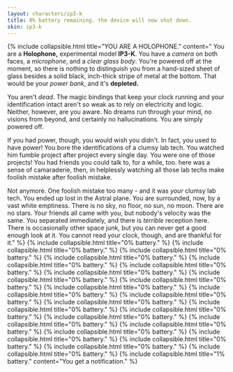 ```yaml
---
layout: characters/ip3-k
title: 0% battery remaining. the device will now shut down.
skin: ip3-k
---
```

{% include collapsible.html title="YOU ARE A HOLOPHONE." content="
You are a **Holophone,** experimental model **IP3-K**. You have a *camera* on both faces, a *microphone*, and a *clear glass body*. You're powered off at the moment, so there is nothing to distinguish you  from a hand-sized sheet of glass besides a solid black, inch-thick stripe of metal at the bottom. That would be your *power bank*, and it's **depleted.**

You aren't *dead*. The magic bindings that keep your clock running and your identification intact aren't so weak as to rely on electricity and logic. Neither, however, are you aware. No dreams run through your mind, no visions from beyond, and certainly no hallucinations. You are simply powered off.

If you had power, though, you would wish you didn't. In fact, you used to have power! You bore the identifications of a clumsy lab tech. You watched him fumble project after project every single day. You were one of those projects! You had friends you could talk to, for a while, too. here was a sense of camaraderie, then, in helplessly watching all those lab techs make foolish mistake after foolish mistake.

Not anymore. One foolish mistake too many - and it was *your* clumsy lab tech. You ended up lost in the Astral plane. You are surrounded, now, by a vast white emptiness. There is no sky, no floor, no sun, no moon. There are no stars. Your friends all came with you, but nobody's velocity was the same. You separated immediately, and there is *terrible* reception here. There is occasionally other space junk, but you can never get a good enough look at it. You cannot read your clock, though, and are thankful for it." %}
{% include collapsible.html title="0% battery." %}
{% include collapsible.html title="0% battery." %}
{% include collapsible.html title="0% battery." %}
{% include collapsible.html title="0% battery." %}
{% include collapsible.html title="0% battery." %}
{% include collapsible.html title="0% battery." %}
{% include collapsible.html title="0% battery." %}
{% include collapsible.html title="0% battery." %}
{% include collapsible.html title="0% battery." %}
{% include collapsible.html title="0% battery." %}
{% include collapsible.html title="0% battery." %}
{% include collapsible.html title="0% battery." %}
{% include collapsible.html title="0% battery." %}
{% include collapsible.html title="0% battery." %}
{% include collapsible.html title="0% battery." %}
{% include collapsible.html title="0% battery." %}
{% include collapsible.html title="0% battery." %}
{% include collapsible.html title="0% battery." %}
{% include collapsible.html title="0% battery." %}
{% include collapsible.html title="0% battery." %}
{% include collapsible.html title="0% battery." %}
{% include collapsible.html title="0% battery." %}
{% include collapsible.html title="0% battery." %}
{% include collapsible.html title="1% battery." content="You get a notification." %}